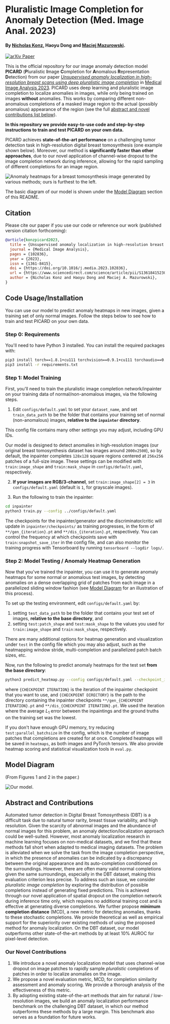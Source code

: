 # Pluralistic Image Completion for Anomaly Detection (Med. Image Anal. 2023)

#### By [Nicholas Konz](https://nickk124.github.io/), Haoyu Dong and [Maciej Mazurowski](https://sites.duke.edu/mazurowski/).

[![arXiv Paper](https://img.shields.io/badge/arXiv-2305.03098-orange.svg?style=flat)](https://arxiv.org/abs/2305.03098)


This is the official repository for our image anomaly detection model **PICARD** (**P**luralistic **I**mage **C**ompletion for **A**nomalous **R**epresentation **D**etection) from our paper [*Unsupervised anomaly localization in high-resolution breast scans using deep pluralistic image completion*](https://arxiv.org/abs/2305.03098) in [Medical Image Analysis 2023](https://www.sciencedirect.com/science/article/pii/S1361841523000968). PICARD uses deep learning and pluralistic image completion to localize anomalies in images, while only being trained on images **without** anomalies. This works by comparing different non-anomalous completions of a masked image region to the actual (possibly anomalous) appearance of the region (see the full [abstract and novel contributions list below](#abstract-and-contributions)).

**In this repository we provide easy-to-use code and step-by-step instructions to train and test PICARD on your own data.**

PICARD achieves **state-of-the-art performance** on a challenging tumor detection task in high-resolution digital breast tomosynthesis (one example shown below). Moreover, our method is **significantly faster than other approaches**, due to our novel application of channel-wise dropout to the image completion network during inference, allowing for the rapid sampling of different completions for an image region.

![Anomaly heatmaps for a breast tomosynthesis image generated by various methods; ours is furthest to the left.](figs/egheatmapts-for-github.png)

The basic diagram of our model is shown under the [Model Diagram](#model-diagram) section of this README.

## Citation

Please cite our paper if you use our code or reference our work (published version citation forthcoming):
```bib
@article{konzpicard2023,
  title = {Unsupervised anomaly localization in high-resolution breast scans using deep pluralistic image completion},
  journal = {Medical Image Analysis},
  pages = {102836},
  year = {2023},
  issn = {1361-8415},
  doi = {https://doi.org/10.1016/j.media.2023.102836},
  url = {https://www.sciencedirect.com/science/article/pii/S1361841523000968},
  author = {Nicholas Konz and Haoyu Dong and Maciej A. Mazurowski},
}
```

## Code Usage/Installation

You can use our model to predict anomaly heatmaps in new images, given a training set of only normal images. Follow the steps below to see how to train and test PICARD on your own data.

### Step 0: Requirements

You'll need to have Python 3 installed. You can install the required packages with:

```bash
pip3 install torch==1.8.1+cu111 torchvision==0.9.1+cu111 torchaudio==0.8.1 -f https://download.pytorch.org/whl/torch_stable.html
pip3 install -r requirements.txt
```

### Step 1: Model Training

First, you'll need to train the pluralistic image completion network/inpainter on your training data of normal/non-anomalous images, via the following steps.

1. Edit `configs/default.yaml` to set your `dataset_name`, and set `train_data_path` to be the folder that contains your training set of normal (non-anomalous) images, **relative to the `inpainter` directory**.

This config file contains many other settings you may adjust, including GPU IDs.

Our model is designed to detect anomalies in high-resolution images (our original breast tomosynthesis dataset has images around `2000x2500`), so by default, the inpainter completes `128x128` square regions centered at `256x256` patches of a full-size image. These settings can be modified with `train:image_shape` and `train:mask_shape` in `configs/default.yaml`, respectively.

2. **If your images are RGB/3-channel**, set `train:image_shape[2] = 3` in `configs/default.yaml` (default is `1`, for grayscale images).

3. Run the following to train the inpainter:

```bash
cd inpainter
python3 train.py --config ../configs/default.yaml
```

The checkpoints for the inpainter/generator and the discriminator/critic will update in `inpainter/checkpoints/` as training progresses, in the form of `**/gen_{iteration}.pt` and `**/dis_{iteration}.pt`, respectively. You can control the frequency at which checkpoints save with `train:snapshot_save_iter` in the config file, and can also monitor the training progress with Tensorboard by running `tensorboard --logdir logs/`.


### Step 2: Model Testing / Anomaly Heatmap Generation

Now that you've trained the inpainter, you can use it to generate anomaly heatmaps for some normal or anomalous test images, by detecting anomalies on a dense overlapping grid of patches from each image in a parallelized sliding window fashion (see [Model Diagram](#model-diagram) for an illustration of this process).

To set up the testing environment, edit `configs/default.yaml` by:

1. setting `test_data_path` to be the folder that contains your test set of images, **relative to the base directory**, and
2. setting `test:patch_shape` and `test:mask_shape` to the values you used for `train:image_shape` and `train:mask_shape`, respectively.

There are many additional options for heatmap generation and visualization under `test` in the config file which you may also adjust, such as the heatmapping window stride, multi-completion and parallelized patch batch sizes, etc.

Now, run the following to predict anomaly heatmaps for the test set **from the base directory**:

```bash
python3 predict_heatmap.py --config configs/default.yaml --checkpoint_iter {CHECKPOINT ITERATION}  --checkpoint_dir {CHECKPOINT DIRECTORY} 
```

where `{CHECKPOINT ITERATION}` is the iteration of the inpainter checkpoint that you want to use, and `{CHECKPOINT DIRECTORY}` is the path to the directory containing the inpainter checkpoints `**/gen_{CHECKPOINT ITERATION}.pt` and `**/dis_{CHECKPOINT ITERATION}.pt`. We used the iteration where the average $L_1$ error between the inpaintings and the ground truths on the training set was the lowest.

If you don't have enough GPU memory, try reducing `test:parallel_batchsize` in the config, which is the number of image patches that completions are created for at once. Completed heatmaps will be saved in `heatmaps`, as both images and PyTorch tensors. We also provide heatmap scoring and statistical visualization tools in `eval.py`.

## Model Diagram

(From Figures 1 and 2 in the paper.)

![Our model.](figs/modeldiag-for-github.png)

## Abstract and Contributions

Automated tumor detection in Digital Breast Tomosynthesis (DBT) is a difficult task due to natural tumor rarity, breast tissue variability, and high resolution. Given the scarcity of abnormal images and the abundance of normal images for this problem, an anomaly detection/localization approach could be well-suited. However, most anomaly localization research in machine learning focuses on non-medical datasets, and we find that these methods fall short when adapted to medical imaging datasets. The problem is alleviated when we solve the task from the image completion perspective, in which the presence of anomalies can be indicated by a discrepancy between the original appearance and its auto-completion conditioned on the surroundings. However, there are often many valid normal completions given the same surroundings, especially in the DBT dataset, making this evaluation criterion less precise. To address such an issue, we consider *pluralistic image completion* by exploring the distribution of possible completions instead of generating fixed predictions. This is achieved through our novel application of spatial dropout on the completion network during inference time only, which requires no additional training cost and is effective at generating diverse completions. We further propose **minimum completion distance** (MCD), a new metric for detecting anomalies, thanks to these stochastic completions. We provide theoretical as well as empirical support for the superiority over existing methods of using the proposed method for anomaly localization. On the DBT dataset, our model outperforms other state-of-the-art methods by at least 10% AUROC for pixel-level detection.

### Our Novel Contributions

1. We introduce a novel anomaly localization model that uses channel-wise dropout on image patches to rapidly sample *pluralistic* completions of patches in order to localize anomalies on the image.
2. We propose a novel evaluation metric, MCD, for completion similarity assessment and anomaly scoring. We provide a thorough analysis of the effectiveness of this metric.
3. By adopting existing state-of-the-art methods that aim for natural / low-resolution images, we build an anomaly localization performance benchmark on the challenging DBT dataset, in which our method outperforms these methods by a large margin. This benchmark also serves as a foundation for future works.

